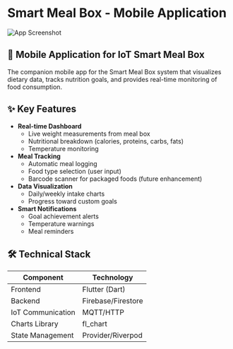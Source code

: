 # Smart Meal Box - Mobile Application

![App Screenshot](https://via.placeholder.com/300x600?text=App+Preview) <!-- Replace with your app screenshots -->

## 📱 Mobile Application for IoT Smart Meal Box

The companion mobile app for the Smart Meal Box system that visualizes dietary data, tracks nutrition goals, and provides real-time monitoring of food consumption.

## ✨ Key Features
- **Real-time Dashboard**
  - Live weight measurements from meal box
  - Nutritional breakdown (calories, proteins, carbs, fats)
  - Temperature monitoring
- **Meal Tracking**
  - Automatic meal logging
  - Food type selection (user input)
  - Barcode scanner for packaged foods (future enhancement)
- **Data Visualization**
  - Daily/weekly intake charts
  - Progress toward custom goals
- **Smart Notifications**
  - Goal achievement alerts
  - Temperature warnings
  - Meal reminders

## 🛠️ Technical Stack
| Component | Technology |
|-----------|------------|
| Frontend | Flutter (Dart) |
| Backend | Firebase/Firestore |
| IoT Communication | MQTT/HTTP |
| Charts Library | fl_chart |
| State Management | Provider/Riverpod |

